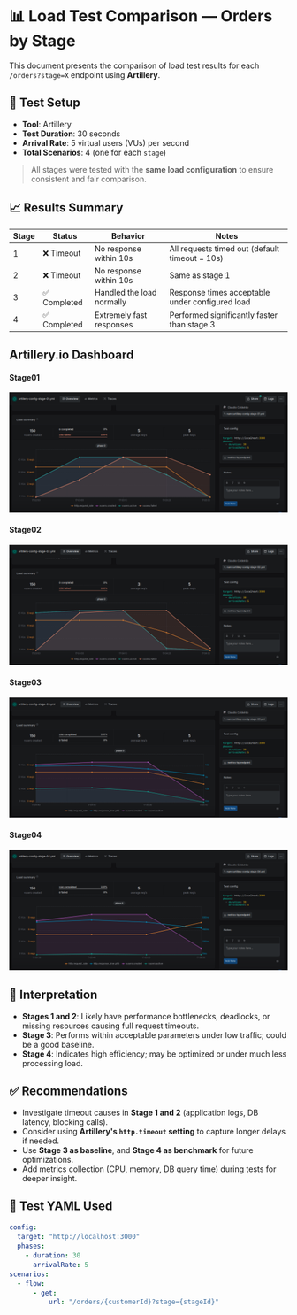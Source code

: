 # 📊 Load Test Comparison — Orders by Stage

This document presents the comparison of load test results for each `/orders?stage=X` endpoint using **Artillery**.

## 🧪 Test Setup

- **Tool**: Artillery
- **Test Duration**: 30 seconds
- **Arrival Rate**: 5 virtual users (VUs) per second
- **Total Scenarios**: 4 (one for each `stage`)

> All stages were tested with the **same load configuration** to ensure consistent and fair comparison.

## 📈 Results Summary

| Stage | Status       | Behavior                  | Notes                                           |
| ----- | ------------ | ------------------------- | ----------------------------------------------- |
| 1     | ❌ Timeout   | No response within 10s    | All requests timed out (default timeout = 10s)  |
| 2     | ❌ Timeout   | No response within 10s    | Same as stage 1                                 |
| 3     | ✅ Completed | Handled the load normally | Response times acceptable under configured load |
| 4     | ✅ Completed | Extremely fast responses  | Performed significantly faster than stage 3     |

## Artillery.io Dashboard

#### Stage01

![stage01](../images/stage01-load.png)

#### Stage02

![stage02](../images/stage02-load.png)

#### Stage03

![stage03](../images/stage03-load.png)

#### Stage04

![stage04](../images/stage04-load.png)

## 📌 Interpretation

- **Stages 1 and 2**: Likely have performance bottlenecks, deadlocks, or missing resources causing full request timeouts.
- **Stage 3**: Performs within acceptable parameters under low traffic; could be a good baseline.
- **Stage 4**: Indicates high efficiency; may be optimized or under much less processing load.

## ✅ Recommendations

- Investigate timeout causes in **Stage 1 and 2** (application logs, DB latency, blocking calls).
- Consider using **Artillery's `http.timeout` setting** to capture longer delays if needed.
- Use **Stage 3 as baseline**, and **Stage 4 as benchmark** for future optimizations.
- Add metrics collection (CPU, memory, DB query time) during tests for deeper insight.

## 📂 Test YAML Used

```yaml
config:
  target: "http://localhost:3000"
  phases:
    - duration: 30
      arrivalRate: 5
scenarios:
  - flow:
      - get:
          url: "/orders/{customerId}?stage={stageId}"
```
